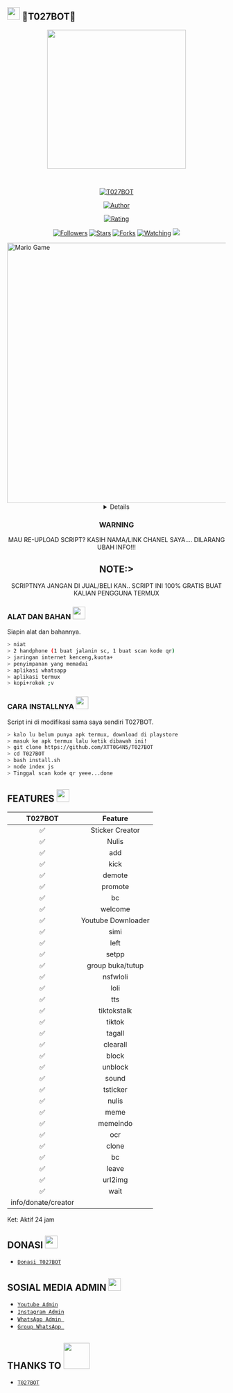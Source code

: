 ## <img src="https://github.com/TheDudeThatCode/TheDudeThatCode/blob/master/Assets/Hi.gif" width="29px"> 👾T027BOT👾
<p align="center">
<img src="https://avatars3.githubusercontent.com/u/49530313?s=460&u=086c7b0d17c5b8e906200d810e88587f5c98e349&v=4" width="320">
</p>
<br>


<p align="center">
<a href="#"><img title="T027BOT" src="https://img.shields.io/badge/T027BOT-green?colorA=%23ff0000&colorB=%23017e40&style=for-the-badge"></a>
</p>
<p align="center">
<a href="https://github.com/XTT0G4N5"><img title="Author" src="https://img.shields.io/badge/AUTHOR-T027BOT-orange.svg?style=for-the-badge&logo=github"></a>
</p>
<p align="center">
<a href="https://www.codefactor.io/repository/github/XTT0G4N5/T027BOT"><img title="Rating" src="https://www.codefactor.io/repository/github/XTT0G4N5/T027BOT/badge/main"></a>
</p>
<p align="center">
<a href="https://github.com/XTT0G4N5/T027BOT/followers"><img title="Followers" src="https://img.shields.io/github/followers/A187ID?color=blue&style=flat-square"></a>
<a href="https://github.com/XTT0G4N5/T027BOT/stargazers/"><img title="Stars" src="https://img.shields.io/github/stars/A187ID/AR15BOT?color=red&style=flat-square"></a>
<a href="https://github.com/XTT0G4N5/T027BOT/network/members"><img title="Forks" src="https://img.shields.io/github/forks/A187ID/AR15BOT?color=red&style=flat-square"></a>
<a href="https://github.com/XTT0G4N5/T027BOT/watchers"><img title="Watching" src="https://img.shields.io/github/watchers/A187ID/AR15BOT?label=Watchers&color=blue&style=flat-square"></a>
<a href="https://hits.seeyoufarm.com"><img src="https://hits.seeyoufarm.com/api/count/incr/badge.svg?url=https%3A%2F%2Fgithub.com%2FA187ID%2FAR15BOT&count_bg=%2379C83D&title_bg=%23555555&icon=probot.svg&icon_color=%2300FF6D&title=hits&edge_flat=false"/></a>
</p>
<img src="https://github.com/TheDudeThatCode/TheDudeThatCode/blob/master/Assets/Developer.gif" alt="Mario Game" width="600" />
<div align="center">
<details>
 
</details>

### WARNING
MAU RE-UPLOAD SCRIPT? KASIH NAMA/LINK CHANEL SAYA.... DILARANG UBAH INFO!!!

## NOTE:> 
SCRIPTNYA JANGAN DI JUAL/BELI KAN.. SCRIPT INI 100% GRATIS BUAT KALIAN PENGGUNA TERMUX
</div>

### ALAT DAN BAHAN <img src="https://github.com/TheDudeThatCode/TheDudeThatCode/blob/master/Assets/Mario_Hello_Big.gif" width="29px">
Siapin alat dan bahannya.
```bash
> niat
> 2 handphone (1 buat jalanin sc, 1 buat scan kode qr)
> jaringan internet kenceng,kuota+
> penyimpanan yang memadai
> aplikasi whatsapp
> aplikasi termux
> kopi+rokok ;v
```

### CARA INSTALLNYA  <img src="https://github.com/TheDudeThatCode/TheDudeThatCode/blob/master/Assets/hmm.gif" width="29px">
Script ini di modifikasi sama saya sendiri T027BOT.
```bash
> kalo lu belum punya apk termux, download di playstore
> masuk ke apk termux lalu ketik dibawah ini!
> git clone https://github.com/XTT0G4N5/T027BOT
> cd T027BOT
> bash install.sh
> node index js
> Tinggal scan kode qr yeee...done
```

## FEATURES  <img src="https://github.com/TheDudeThatCode/TheDudeThatCode/blob/master/Assets/Earth.gif" width="29px">

| T027BOT      |                   Feature        |
| :-----------: | :------------------------------: |
|       ✅       | Sticker Creator                  |
|       ✅       | Nulis                            |
|       ✅       | add                          |
|       ✅       | kick                     |
|       ✅       | demote                     |
|       ✅       | promote                       |
|       ✅       | bc           |
|       ✅       | welcome                           |
|       ✅       | Youtube Downloader               |
|       ✅       | simi                           |
|       ✅       | left                    |
|       ✅       | setpp                    |
|       ✅       | group buka/tutup                   |
|       ✅       | nsfwloli                 |
|       ✅       | loli              |
|       ✅       | tts                            |
|       ✅       | tiktokstalk          |
|       ✅       | tiktok             |
|       ✅       | tagall               |
|       ✅       | clearall             |
|       ✅       | block        |
|       ✅       | unblock                        |
|       ✅       | sound                              |
|       ✅       | tsticker                    |
|       ✅       | nulis                             |
|       ✅       | meme                           |
|       ✅       | memeindo                     |
|       ✅       | ocr                      |
|       ✅       | clone                            |
|       ✅       | bc                          |
|       ✅       | leave                             |
|       ✅       | url2img                           |
|       ✅       | wait                          |
|            info/donate/creator                  |

Ket: Aktif 24 jam

## DONASI <img src="https://github.com/TheDudeThatCode/TheDudeThatCode/blob/master/Assets/coin.gif" width="29px">
* [`Donasi T027BOT`](comingsoon)


## SOSIAL MEDIA ADMIN <img src="https://github.com/TheDudeThatCode/TheDudeThatCode/blob/master/Assets/powerup.gif" width="29px">

* [`Youtube Admin`](https://youtube.com/channel/UCnjYXfhCDV2m6aALPoF6_XA)
* [`Instagram Admin`](https://instagram.com/kingg_squard028)
* [`WhatsApp Admin `](https://wa.me/+6287775452636)
* [`Group WhatsApp `](https://chat.whatsapp.com/HsXwKRT2hAiGW6YXFGWm4Z)
## THANKS TO <img src="https://github.com/TheDudeThatCode/TheDudeThatCode/blob/master/Assets/Handshake.gif" width="60px">

* [`T027BOT`](https://github.com/XTT0G4N5/T027BOT)

